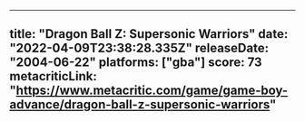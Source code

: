 
---
title: "Dragon Ball Z: Supersonic Warriors"
date: "2022-04-09T23:38:28.335Z"
releaseDate: "2004-06-22"
platforms: ["gba"]
score: 73
metacriticLink: "https://www.metacritic.com/game/game-boy-advance/dragon-ball-z-supersonic-warriors"
---
